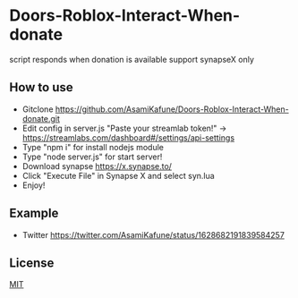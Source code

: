 # Doors-Roblox-Interact-When-donate
script responds when donation is available support synapseX only

## How to use
- Gitclone https://github.com/AsamiKafune/Doors-Roblox-Interact-When-donate.git
- Edit config in server.js "Paste your streamlab token!" -> https://streamlabs.com/dashboard#/settings/api-settings
- Type "npm i" for install nodejs module
- Type "node server.js" for start server!
- Download synapse https://x.synapse.to/
- Click "Execute File" in Synapse X and select syn.lua
- Enjoy!

## Example
- Twitter https://twitter.com/AsamiKafune/status/1628682191839584257
## License
[MIT](https://choosealicense.com/licenses/mit/)
